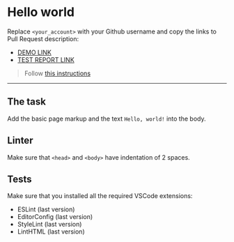# Hello world

Replace `<your_account>` with your Github username and copy the links to Pull Request description:
- [DEMO LINK](https://github.io/KandaskalovOleg/layout_hello-world)
- [TEST REPORT LINK](https://github.io/KandaskalovOleg/layout_hello-world/report/html_report)

> Follow [this instructions](https://mate-academy.github.io/layout_task-guideline/#how-to-solve-the-layout-tasks-on-github)
___

## The task

Add the basic page markup and the text `Hello, world!` into the body.

## Linter

Make sure that `<head>` and `<body>` have indentation of 2 spaces.

## Tests

Make sure that you installed all the required VSCode extensions:

- ESLint (last version)
- EditorConfig (last version)
- StyleLint (last version)
- LintHTML (last version)

